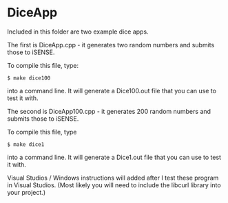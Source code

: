 DiceApp
=====

Included in this folder are two example dice apps.

The first is DiceApp.cpp - it generates two random numbers and submits those to iSENSE.

To compile this file, type:

```
$ make dice100 
```

into a command line. It will generate a Dice100.out file that you can use to test it with.


The second is DiceApp100.cpp - it generates 200 random numbers and submits those to iSENSE.

To compile this file, type

```
$ make dice1 
```

into a command line. It will generate a Dice1.out file that you can use to test it with.


Visual Studios / Windows instructions will added after I test these program in Visual Studios.
(Most likely you will need to include the libcurl library into your project.)
